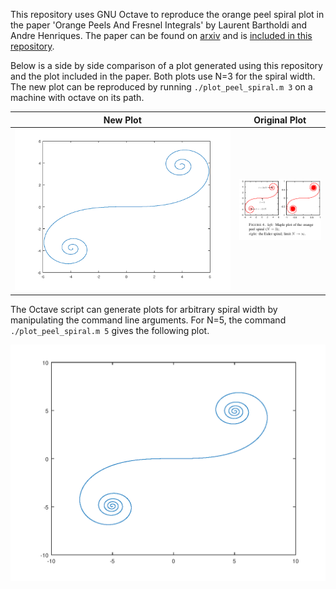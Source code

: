 This repository uses GNU Octave to reproduce the orange peel spiral plot in the
paper 'Orange Peels And Fresnel Integrals' by Laurent Bartholdi and
Andre Henriques. The paper can be found on [arxiv](https://arxiv.org/pdf/1202.3033.pdf)
and is [included in this repository](1202.3033.pdf).


Below is a side by side comparison of a plot generated using this repository
and the plot included in the paper. Both plots use N=3 for the spiral width.
The new plot can be reproduced by running `./plot_peel_spiral.m 3` on a machine
with octave on its path.

New Plot|Original Plot
--------|-------------
![my plot for n=3](peel_plot_3.png)|![original plot for n=3](figure_4.png)

The Octave script can generate plots for arbitrary spiral width by manipulating
the command line arguments. For N=5, the command `./plot_peel_spiral.m 5` gives the
following plot.

![my plot for n=5](peel_plot_5.png)
